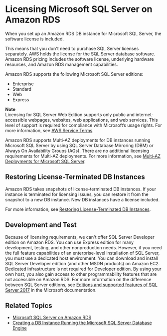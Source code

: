 # Licensing Microsoft SQL Server on Amazon RDS<a name="SQLServer.Concepts.General.Licensing"></a>

When you set up an Amazon RDS DB instance for Microsoft SQL Server, the software license is included\. 

This means that you don't need to purchase SQL Server licenses separately\. AWS holds the license for the SQL Server database software\. Amazon RDS pricing includes the software license, underlying hardware resources, and Amazon RDS management capabilities\. 

Amazon RDS supports the following Microsoft SQL Server editions: 
+ Enterprise
+ Standard
+ Web
+ Express

**Note**  
Licensing for SQL Server Web Edition supports only public and internet\-accessible webpages, websites, web applications, and web services\. This level of support is required for compliance with Microsoft’s usage rights\. For more information, see [AWS Service Terms](http://aws.amazon.com/serviceterms)\. 

Amazon RDS supports Multi\-AZ deployments for DB instances running Microsoft SQL Server by using SQL Server Database Mirroring \(DBM\) or Always On Availability Groups \(AGs\)\. There are no additional licensing requirements for Multi\-AZ deployments\. For more information, see [Multi\-AZ Deployments for Microsoft SQL Server](USER_SQLServerMultiAZ.md)\. 

## Restoring License\-Terminated DB Instances<a name="SQLServer.Concepts.General.Licensing.Restoring"></a>

Amazon RDS takes snapshots of license\-terminated DB instances\. If your instance is terminated for licensing issues, you can restore it from the snapshot to a new DB instance\. New DB instances have a license included\.

For more information, see [Restoring License\-Terminated DB Instances](Appendix.SQLServer.CommonDBATasks.RestoreLTI.md)\. 

## Development and Test<a name="SQLServer.Concepts.General.Licensing.Development"></a>

Because of licensing requirements, we can't offer SQL Server Developer edition on Amazon RDS\. You can use Express edition for many development, testing, and other nonproduction needs\. However, if you need the full feature capabilities of an enterprise\-level installation of SQL Server, you must use a dedicated host environment\. You can download and install SQL Server Developer edition \(and other MSDN products\) on Amazon EC2\. Dedicated infrastructure is not required for Developer edition\. By using your own host, you also gain access to other programmability features that are not accessible on Amazon RDS\. For more information on the difference between SQL Server editions, see [Editions and supported features of SQL Server 2017](https://docs.microsoft.com/en-us/sql/sql-server/editions-and-components-of-sql-server-2017) in the Microsoft documentation\.

## Related Topics<a name="SQLServer.Concepts.General.Licensing.Related"></a>
+ [Microsoft SQL Server on Amazon RDS](CHAP_SQLServer.md)
+ [Creating a DB Instance Running the Microsoft SQL Server Database Engine](USER_CreateMicrosoftSQLServerInstance.md)